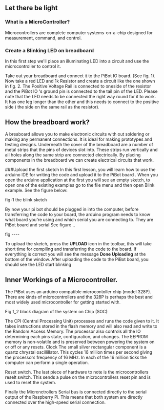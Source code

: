 ## Let there be light

### What is a MicroController?

Microcontrollers are complete computer systems-on-a-chip designed for measurement, command, and control. 


### Create a Blinking LED on breadboard 
 In this first step we'll place an illuminating LED into a circuit and use the microcontroller to control it.

Take out your breadboard and connect it to the PiBot IO board. (See fig. 1). Now take a red LED and 1k Resistor and create a circuit like the one shown in fig. 2. The Positive Voltage Rail is connected to oneside of the resistor and the PiBot IO 's ground pin is connected to the tail pin of the LED. Please note that the LED needs to be connected the right way round for it to work. It has one leg longer than the other and this needs to connect to the positive side ( the side on the same rail as the resistor).


## How the breadboard work?
A breaboard allows you to make electronic circuits with out soldering or making any permanent connections. It is ideal for making prototypes and testing designs. Underneath the cover of the breadboard are a number of metal strips that the pins of devices slot into. These strips run vertically and all holes along the same strip are connected electrically. By placing components in the breadboard we can create electrical circuits that work.



###Upload the first sketch
In this first lesson, you will learn how to use the arduino IDE for writing the code and upload it to the PiBot board . When you open the arduino application at the first you will see an empty sketch, to open one of the existing examples go to the file menu and then open Blink example. See the figure below: 

fig-1 the blink sketch

By now your pi bot should be plugged in into the computer, before transferring the code to your board, the arduino program needs to know what board you're using and which serial 
you are connecting to. They are PiBot board and serial See figure .. 
 
fig ---- 

To upload the sketch, press the **UPLOAD** icon in the toolbar, this will take short time for compiling and transferring the code to the board. If everything is correct you will see the message  **Done Uploading** at the bottom of the window. After uploading the code to the PiBot board, you should see the LED start blinking 


## Inner Workings of a Microcontroller.  
The PiBot uses an arduino compatible microcontoller chip (model 328P). There are kinds of microcontrollers and the 328P is perhaps the best and most widely used microcontroller for getting started with.    



Fig 1_2 block diagram of the system on Chip (SOC)

 The CPI (Central Processing Unit)  processes and runs the code given to it. It takes instructions stored in the flash memory and will also read and write to the Random Access Memory. The processor also controls all the IO determining each pins state, configuration, and changes. 
The EEPROM memory is non-volatile and is preserved between powering the system on or off or any resets. 
Clock 
The small silver rectangular component is a quartz chrystal oscillillator.  This cycles 16 million times per second giving the processors frequency of 16 MHz. In each of the 16 million ticks the computer can perform a single operation.

Reset switch. 
The last piece of hardware to note is the microcontrollers reselt switch. This sends a pulse on the microcontrollers reset pin and is used to reset the system. 

Finally the Micronctrollers Serial bus is connected directly to the serial output of the Raspberry Pi.  This means that both system are directly connected over the high-speed  serial connection.


